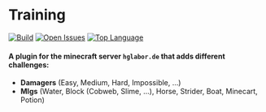 # Training
[![Build](https://github.com/HGLabor/training/actions/workflows/gradlew_build.yml/badge.svg)](/.github/workflows/gradlew_build.yml)
[![Open Issues](https://img.shields.io/github/issues/HGLabor/training)](/../../issues)
[![Top Language](https://img.shields.io/github/languages/top/HGLabor/training)](/../..)
#### A plugin for the minecraft server `hglabor.de` that adds different challenges:
- **Damagers** (Easy, Medium, Hard, Impossible, ...)
- **Mlgs** (Water, Block (Cobweb, Slime, ...), Horse, Strider, Boat, Minecart, Potion)
